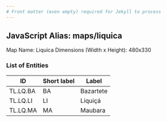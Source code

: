 ```yaml
---
# Front matter (even empty) required for Jekyll to process
---
```


## JavaScript Alias: maps/liquica

Map Name: Liquica
Dimensions (Width x Height): 480x330







### List of Entities

ID | Short label | Label
---|---|---|
TL.LQ.BA|BA|Bazartete
TL.LQ.LI|LI|Liquiçá
TL.LQ.MA|MA|Maubara